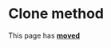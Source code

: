 # Clone method

This page has [**moved**](https://lib-docs.delphidabbler.com/Streams/3/API/TPJIStreamWrapper-Clone)